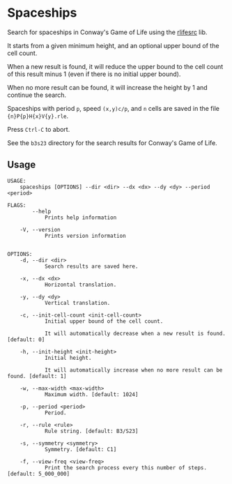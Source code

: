 # Spaceships

Search for spaceships in Conway's Game of Life using the [rlifesrc](https://github.com/AlephAlpha/rlifesrc/tree/master/lib) lib.

It starts from a given minimum height, and an optional upper bound of the cell count.

When a new result is found, it will reduce the upper bound to the cell count of this result minus 1 (even if there is no
initial upper bound).

When no more result can be found, it will increase the height by 1 and continue the search.

Spaceships with period `p`, speed `(x,y)c/p`, and `n` cells are saved in the file `{n}P{p}H{x}V{y}.rle`.

Press `Ctrl-C` to abort.

See the `b3s23` directory for the search results for Conway's Game of Life. 

## Usage

```
USAGE:
    spaceships [OPTIONS] --dir <dir> --dx <dx> --dy <dy> --period <period>

FLAGS:
        --help
            Prints help information

    -V, --version
            Prints version information


OPTIONS:
    -d, --dir <dir>
            Search results are saved here.

    -x, --dx <dx>
            Horizontal translation.

    -y, --dy <dy>
            Vertical translation.

    -c, --init-cell-count <init-cell-count>
            Initial upper bound of the cell count.

            It will automatically decrease when a new result is found. [default: 0]

    -h, --init-height <init-height>
            Initial height.

            It will automatically increase when no more result can be found. [default: 1]

    -w, --max-width <max-width>
            Maximum width. [default: 1024]

    -p, --period <period>
            Period.

    -r, --rule <rule>
            Rule string. [default: B3/S23]

    -s, --symmetry <symmetry>
            Symmetry. [default: C1]

    -f, --view-freq <view-freq>
            Print the search process every this number of steps. [default: 5_000_000]
```
